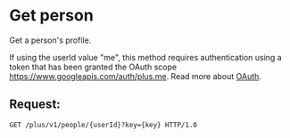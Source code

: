 # Get person

Get a person's profile.

If using the userId value "me", this method requires authentication
using a token that has been granted the OAuth scope
https://www.googleapis.com/auth/plus.me. Read more about
[OAuth](https://developers.google.com/+/api/oauth.html).

## Request:

````
GET /plus/v1/people/{userId}?key={key} HTTP/1.0
````
